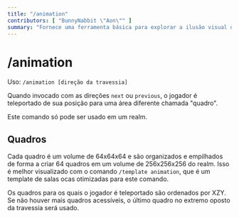 ```yaml
---
title: "/animation"
contributors: [ "BunnyNabbit \"Aon\"" ]
summary: "Fornece uma ferramenta básica para explorar a ilusão visual de movimento."
---
```


# /animation

Uso: `/animation [direção da travessia]`

Quando invocado com as direções `next` ou `previous`, o jogador é teleportado de sua posição para uma área diferente chamada "quadro".

Este comando só pode ser usado em um realm.

## Quadros

Cada quadro é um volume de 64x64x64 e são organizados e empilhados de forma a criar 64 quadros em um volume de 256x256x256 do realm. Isso é melhor visualizado com o comando `/template animation`, que é um template de salas ocas otimizadas para este comando.

Os quadros para os quais o jogador é teleportado são ordenados por XZY. Se não houver mais quadros acessíveis, o último quadro no extremo oposto da travessia será usado.
